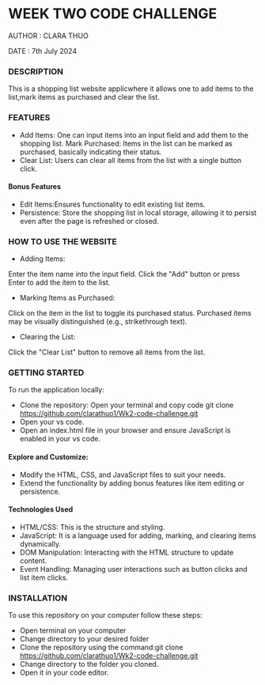 # WEEK TWO CODE CHALLENGE
AUTHOR : CLARA THUO

DATE : 7th July 2024

### DESCRIPTION
This is a shopping list website applicwhere it allows one to add items to the list,mark items as purchased and clear the list.

### FEATURES
 - Add Items: One can input items into an input field and add them to the shopping list.
Mark Purchased: Items in the list can be marked as purchased, basically indicating their status.
- Clear List: Users can clear all items from the list with a single button click.
#### Bonus Features 
- Edit Items:Ensures functionality to edit existing list items.
- Persistence: Store the shopping list in local storage, allowing it to persist even after the page is refreshed or closed.
### HOW TO USE THE WEBSITE
- Adding Items:

Enter the item name into the input field.
Click the "Add" button or press Enter to add the item to the list.
- Marking Items as Purchased:

Click on the item in the list to toggle its purchased status.
Purchased items may be visually distinguished (e.g., strikethrough text).
- Clearing the List:

Click the "Clear List" button to remove all items from the list.

### GETTING STARTED
To run the application locally:

- Clone the repository: Open your terminal and
copy code
git clone https://github.com/clarathuo1/Wk2-code-challenge.git
- Open your vs code.
- Open an index.html file in your browser and ensure JavaScript is enabled in your vs code.
#### Explore and Customize:

- Modify the HTML, CSS, and JavaScript files to suit your needs.
- Extend the functionality by adding bonus features like item editing or persistence.
#### Technologies Used
- HTML/CSS: This is the structure and styling.
- JavaScript: It is a language used for adding, marking, and clearing items dynamically.
- DOM Manipulation: Interacting with the HTML structure to update content.
- Event Handling: Managing user interactions such as button clicks and list item clicks.

### INSTALLATION
To use this repository on your computer follow these steps:

- Open terminal on your computer
- Change directory to your desired folder
- Clone the repository using the command:git clone https://github.com/clarathuo1/Wk2-code-challenge.git
- Change directory to the folder you cloned.
- Open it in your code editor.




